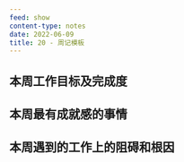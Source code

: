```yaml
---
feed: show
content-type: notes
date: 2022-06-09
title: 20 - 周记模板
---
```


## 本周工作目标及完成度

## 本周最有成就感的事情

## 本周遇到的工作上的阻碍和根因
